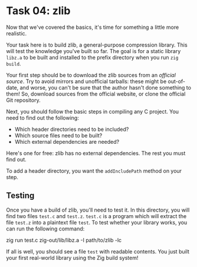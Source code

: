 # Task 04: zlib

Now that we've covered the basics, it's time for something a little more realistic.

Your task here is to build zlib, a general-purpose compression library. This will
test the knowledge you've built so far. The goal is for a static library `libz.a`
to be built and installed to the prefix directory when you run `zig build`.

Your first step should be to download the zlib sources from an *official source*.
Try to avoid mirrors and unofficial tarballs: these might be out-of-date, and worse,
you can't be sure that the author hasn't done something to them! So, download
sources from the official website, or clone the official Git repository.

Next, you should follow the basic steps in compiling any C project. You need to find
out the following:
* Which header directories need to be included?
* Which source files need to be built?
* Which external dependencies are needed?

Here's one for free: zlib has no external dependencies. The rest you must find out.

To add a header directory, you want the `addIncludePath` method on your step.

## Testing

Once you have a build of zlib, you'll need to test it. In this directory, you will find
two files `test.c` and `test.z`. `test.c` is a program which will extract the file `test.z`
into a plaintext file `test`. To test whether your library works, you can run the following
command:

  zig run test.c zig-out/lib/libz.a -I path/to/zlib -lc

If all is well, you should see a file `test` with readable contents. You just built your
first real-world library using the Zig build system!
